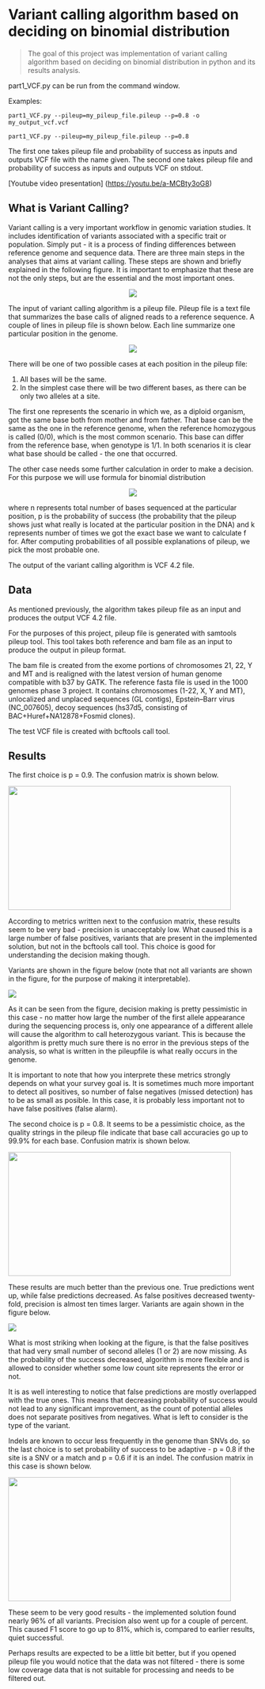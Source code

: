 # Variant calling algorithm based on deciding on binomial distribution

> The goal of this project was implementation of variant calling algorithm based on deciding on binomial distribution in python and its results analysis. 

part1_VCF.py can be run from the command window.

Examples:

    part1_VCF.py --pileup=my_pileup_file.pileup --p=0.8 -o my_output_vcf.vcf
    
    part1_VCF.py --pileup=my_pileup_file.pileup --p=0.8
    
The first one takes pileup file and probability of success as inputs and outputs VCF file with the name given.
The second one takes pileup file and probability of success as inputs and outputs VCF on stdout.

[Youtube video presentation] (https://youtu.be/a-MCBty3oG8)
## What is Variant Calling?

<p> Variant calling is a very important workflow in genomic variation studies. It includes identification of variants associated with a specific trait or population. Simply put - it is a process of finding differences between reference genome and sequence data. There are three main steps in the analyses that aims at variant calling. These steps are shown and briefly explained in the following figure. It is important to emphasize that these are not the only steps, but are the essential and the most important ones. </p>


<p align="center">
  <img src="images/intro_diag.png">
</p>

The input of variant calling algorithm is a pileup file. Pileup file is a text file that summarizes the base calls of aligned reads to a reference sequence. A couple of lines in pileup file is shown below. Each line summarize one particular position in the genome. 


<p align="center">
  <img src="images/pileup_lines.png">
</p>

There will be one of two possible cases at each position in the pileup file:
  1. All bases will be the same.
  2. In the simplest case there will be two different bases, as there can be only two alleles at a site. 

The first one represents the scenario in which we, as a diploid organism, got the same base both from mother and from father. That base can be the same as the one in the reference genome, when the reference homozygous is called (0/0), which is the most common scenario. This base can differ from the reference base, when genotype is 1/1. In both scenarios it is clear what base should be called - the one that occurred. 


The other case needs some further calculation in order to make a decision. For this purpose we will use formula for binomial distribution 

<p align="center">
  <img src="https://render.githubusercontent.com/render/math?math=f=\binom{n}{k}p^{k}(1-p)^{n-k}" \Large>
</p>

where n represents total number of bases sequenced at the particular position, p is the probability of success (the probability that the pileup shows just what really is located at the particular position in the DNA) and k represents number of times we got the exact base we want to calculate f for.
After computing probabilities of all possible explanations of pileup, we pick the most probable one.

The output of the variant calling algorithm is VCF 4.2 file.

## Data

As mentioned previously, the algorithm takes pileup file as an input and produces the output VCF 4.2 file. 

For the purposes of this project, pileup file is generated with samtools pileup tool. This tool takes both reference and bam file as an input to produce the output in pileup format. 

The bam file is created from the exome portions of chromosomes 21, 22, Y and MT and is realigned with the latest version of human genome compatible with b37 by GATK. The reference fasta file is used in the 1000 genomes phase 3 project. It contains chromosomes (1-22, X, Y and MT), unlocalized and unplaced sequences (GL contigs), Epstein–Barr virus (NC_007605), decoy sequences (hs37d5, consisting of BAC+Huref+NA12878+Fosmid clones).

The test VCF file is created with bcftools call tool.

## Results

The first choice is p = 0.9. The confusion matrix is shown below. 

<p align="left">
  <img src="images/Confusion_matrix_09.png" height = 250 width = 450>
</p>

According to metrics written next to the confusion matrix, these results seem to be very bad - precision is unacceptably low. What caused this is a large number of false positives, variants that are present in the implemented solution, but not in the bcftools call tool. This choice is good for understanding the decision making though. 

Variants are shown in the figure below (note that not all variants are shown in the figure, for the purpose of making it interpretable).

<p align="left">
  <img src="images/grafikp09.png">
</p>

As it can be seen from the figure, decision making is pretty pessimistic in this case - no matter how large the number of the first allele appearance during the sequencing process is, only one appearance of a different allele will cause the algorithm to call heterozygous variant. This is because the algorithm is pretty much sure there is no error in the previous steps of the analysis, so what is written in the pileupfile is what really occurs in the genome.

It is important to note that how you interprete these metrics strongly depends on what your survey goal is. It is sometimes much more important to detect all positives, so number of false negatives (missed detection) has to be as small as posible. In this case, it is probably less important not to have false positives (false alarm).

The second choice is p = 0.8. It seems to be a pessimistic choice, as the quality strings in the pileup file indicate that base call accuracies go up to 99.9% for each base. Confusion matrix is shown below. 

<p align="left">
  <img src="images/Conf_matrix_p08.png" height = 250 width = 450>
</p>

These results are much better than the previous one. True predictions went up, while false predictions decreased. As false positives decreased twenty-fold, precision is almost ten times larger. Variants are again shown in the figure below.

<p align="left">
  <img src="images/grafikp08.png">
</p>

What is most striking when looking at the figure, is that the false positives that had very small number of second alleles (1 or 2) are now missing. As the probability of the success decreased, algorithm is more flexible and is allowed to consider whether some low count site represents the error or not. 

It is as well interesting to notice that false predictions are mostly overlapped with the true ones. This means that decreasing probability of success would not lead to any significant improvement, as the count of potential alleles does not separate positives from negatives. What is left to consider is the type of the variant. 

Indels are known to occur less frequently in the genome than SNVs do, so the last choice is to set probability of success to be adaptive - p = 0.8 if the site is a SNV or a match and p = 0.6 if it is an indel. The confusion matrix in this case is shown below. 

<p align="left">
  <img src="images/Conf_matrix_adaptive.png" height = 250 width = 450>
</p>

These seem to be very good results - the implemented solution found nearly 96% of all variants. Precision also went up for a couple of percent. This caused F1 score to go up to 81%, which is, compared to earlier results, quiet successful. 

Perhaps results are expected to be a little bit better, but if you opened pileup file you would notice that the data was not filtered - there is some low coverage data that is not suitable for processing and needs to be filtered out.






 

